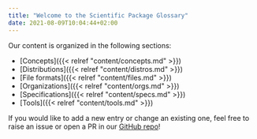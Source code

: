 ```yaml
---
title: "Welcome to the Scientific Package Glossary"
date: 2021-08-09T10:04:44+02:00
---
```


Our content is organized in the following sections:

* [Concepts]({{< relref "content/concepts.md" >}})
* [Distributions]({{< relref "content/distros.md" >}})
* [File formats]({{< relref "content/files.md" >}})
* [Organizations]({{< relref "content/orgs.md" >}})
* [Specifications]({{< relref "content/specs.md" >}})
* [Tools]({{< relref "content/tools.md" >}})


If you would like to add a new entry or change an existing
one, feel free to raise an issue or open a PR in our [GitHub repo](https://github.com/jaimergp/conda-glossary)!